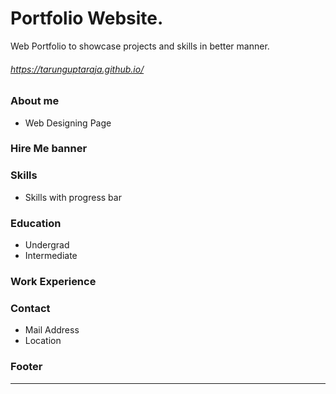 # Portfolio Website.
Web Portfolio to showcase projects and skills in better manner. 

<!-- **Forked from vinaysomawat.github.io** -->


###### https://tarunguptaraja.github.io/

<!-- ![Image](https://github.com/vinaysomawat/vinaysomawat.github.io/blob/master/vinaysomawatgithubio.gif) -->
### About me
* Web Designing Page

### Hire Me banner
### Skills
* Skills with progress bar
### Education
* Undergrad
* Intermediate
### Work Experience
### Contact
* Mail Address
* Location

### Footer
------------------------------------------------------------------